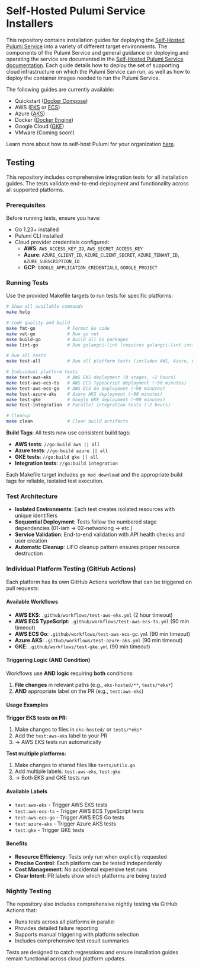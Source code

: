 # Self-Hosted Pulumi Service Installers

This repository contains installation guides for deploying the [Self-Hosted Pulumi Service](https://www.pulumi.com/product/self-hosted/) into a variety of different target environments.  The components of the Pulumi Service and general guidance on deploying and operating the service are documented in the [Self-Hosted Pulumi Service documentation](https://www.pulumi.com/docs/guides/self-hosted/).  Each guide details how to deploy the set of supporting cloud infrastructure on which the Pulumi Service can run, as well as how to deploy the container images needed to run the Pulumi Service.

The following guides are currently available:
* Quickstart ([Docker Compose](./quickstart-docker-compose))
* AWS ([EKS](./eks-hosted) or [ECS](./ecs-hosted))
* Azure ([AKS](./aks-hosted))
* Docker ([Docker Engine](./local-docker))
* Google Cloud ([GKE](./gke-hosted))
* VMware (Coming soon!)

Learn more about how to self-host Pulumi for your organization [here](https://www.pulumi.com/docs/guides/self-hosted/).

## Testing

This repository includes comprehensive integration tests for all installation guides. The tests validate end-to-end deployment and functionality across all supported platforms.

### Prerequisites

Before running tests, ensure you have:
- Go 1.23+ installed
- Pulumi CLI installed
- Cloud provider credentials configured:
  - **AWS**: `AWS_ACCESS_KEY_ID`, `AWS_SECRET_ACCESS_KEY`
  - **Azure**: `AZURE_CLIENT_ID`, `AZURE_CLIENT_SECRET`, `AZURE_TENANT_ID`, `AZURE_SUBSCRIPTION_ID`
  - **GCP**: `GOOGLE_APPLICATION_CREDENTIALS`, `GOOGLE_PROJECT`

### Running Tests

Use the provided Makefile targets to run tests for specific platforms:

```bash
# Show all available commands
make help

# Code quality and build
make fmt-go            # Format Go code
make vet-go            # Run go vet
make build-go          # Build all Go packages
make lint-go           # Run golangci-lint (requires golangci-lint installed)

# Run all tests
make test-all          # Run all platform tests (includes AWS, Azure, GKE, integration tests)

# Individual platform tests
make test-aws-eks      # AWS EKS deployment (8 stages, ~2 hours)
make test-aws-ecs-ts   # AWS ECS TypeScript deployment (~90 minutes)
make test-aws-ecs-go   # AWS ECS Go deployment (~90 minutes)
make test-azure-aks    # Azure AKS deployment (~90 minutes)
make test-gke          # Google GKE deployment (~90 minutes)
make test-integration  # Parallel integration tests (~2 hours)

# Cleanup
make clean             # Clean build artifacts
```

**Build Tags**: All tests now use consistent build tags:
- **AWS tests**: `//go:build aws || all`
- **Azure tests**: `//go:build azure || all`  
- **GKE tests**: `//go:build gke || all`
- **Integration tests**: `//go:build integration`

Each Makefile target includes `go mod download` and the appropriate build tags for reliable, isolated test execution.

### Test Architecture

- **Isolated Environments**: Each test creates isolated resources with unique identifiers
- **Sequential Deployment**: Tests follow the numbered stage dependencies (01-iam → 02-networking → etc.)
- **Service Validation**: End-to-end validation with API health checks and user creation
- **Automatic Cleanup**: LIFO cleanup pattern ensures proper resource destruction

### Individual Platform Testing (GitHub Actions)

Each platform has its own GitHub Actions workflow that can be triggered on pull requests:

#### Available Workflows
- **AWS EKS**: `.github/workflows/test-aws-eks.yml` (2 hour timeout)
- **AWS ECS TypeScript**: `.github/workflows/test-aws-ecs-ts.yml` (90 min timeout)
- **AWS ECS Go**: `.github/workflows/test-aws-ecs-go.yml` (90 min timeout)
- **Azure AKS**: `.github/workflows/test-azure-aks.yml` (90 min timeout)
- **GKE**: `.github/workflows/test-gke.yml` (90 min timeout)

#### Triggering Logic (AND Condition)
Workflows use **AND logic** requiring **both** conditions:
1. **File changes** in relevant paths (e.g., `eks-hosted/**`, `tests/*eks*`)
2. **AND** appropriate label on the PR (e.g., `test:aws-eks`)

#### Usage Examples

**Trigger EKS tests on PR:**
1. Make changes to files in `eks-hosted/` or `tests/*eks*`
2. Add the `test:aws-eks` label to your PR
3. → AWS EKS tests run automatically

**Test multiple platforms:**
1. Make changes to shared files like `tests/utils.go`
2. Add multiple labels: `test:aws-eks`, `test:gke`
3. → Both EKS and GKE tests run

#### Available Labels
- `test:aws-eks` - Trigger AWS EKS tests
- `test:aws-ecs-ts` - Trigger AWS ECS TypeScript tests  
- `test:aws-ecs-go` - Trigger AWS ECS Go tests
- `test:azure-aks` - Trigger Azure AKS tests
- `test:gke` - Trigger GKE tests

#### Benefits
- **Resource Efficiency**: Tests only run when explicitly requested
- **Precise Control**: Each platform can be tested independently
- **Cost Management**: No accidental expensive test runs
- **Clear Intent**: PR labels show which platforms are being tested

### Nightly Testing

The repository also includes comprehensive nightly testing via GitHub Actions that:
- Runs tests across all platforms in parallel
- Provides detailed failure reporting
- Supports manual triggering with platform selection
- Includes comprehensive test result summaries

Tests are designed to catch regressions and ensure installation guides remain functional across cloud platform updates.

